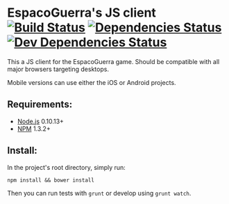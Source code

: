 # EspacoGuerra's JS client [![Build Status](https://snap-ci.com/espaco-guerra/js/branch/master/build_image)](https://snap-ci.com/js/engine-server/branch/master) [![Dependencies Status](https://david-dm.org/espaco-guerra/js.svg)](https://david-dm.org/espaco-guerra) [![Dev Dependencies Status](https://david-dm.org/espaco-guerra/js/dev-status.svg)](https://david-dm.org/espaco-guerra/js#info=devDependencies)

This a JS client for the EspacoGuerra game. Should be compatible with all major browsers targeting desktops.

Mobile versions can use either the iOS or Android projects.

## Requirements:

* [Node.js](https://nodejs.org/) 0.10.13+
* [NPM](https://www.npmjs.org/) 1.3.2+

## Install:

In the project's root directory, simply run:

```
npm install && bower install
```

Then you can run tests with ```grunt``` or develop using ```grunt watch```.
